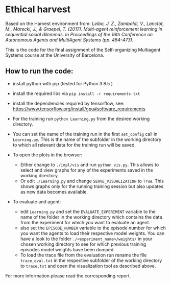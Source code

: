 # Ethical harvest

Based on the Harvest environment from: 
*Leibo, J. Z., Zambaldi, V., Lanctot, M., Marecki, J., & Graepel, T. (2017). Multi-agent reinforcement learning in sequential social dilemmas. In Proceedings of the 16th Conference on Autonomous Agents and MultiAgent Systems (pp. 464-473).*

This is the code for the final assignment of the Self-organizing Multiagent Systems course at the University of Barcelona.
## How to run the code:
- install python with pip (tested for Python 3.8.5 )
- install the required libs via ```pip install -r requirements.txt```
- install the dependencies required by tensorflow, see: https://www.tensorflow.org/install/gpu#software_requirements
  
- For the training run ```python Learning.py``` from the desired working directory.
- You can set the name of the training run in the first ```set_config``` call in ```Learning.py```. This is the name of the subfolder in the working directory to which all relevant data for the training run will be saved.
  
- To open the plots in the browser:
    - Either change to ```./impl/vis``` and run ```python vis.py```. This allows to select and view graphs for any of the experiments saved in the working directory.
    - Or edit ```./Learning.py``` and change ```SERVE_VISUALIZATION``` to ```True```. This shows graphs only for the running training session but also updates as new data becomes available.
  
- To evaluate and agent:
  - edit ```Learning.py``` and set the ```EVALUATE_EXPERIMENT``` variable to the name of the folder in the working directory which contains the data from the experiment for which  you want to evaluate an agent.
  - also set the ```EPISODE_NUMBER``` variable to the episode number for which you want the agents to load their respective model weights.
    You can have a look to the folder ```./<experiment_name>/weights/``` in your chosen working directory to see for which previous training episodes model weights have been dumped.
  - To load the trace file from the evaluation run rename the file ```trace_eval.txt``` in the respective subfolder of the working directory to ```trace.txt``` and open the visualization tool as described above. 
    
For more information please read the corresponding report.